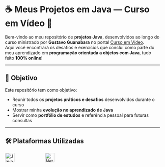 # ☕ Meus Projetos em Java — Curso em Vídeo 🧠

Bem-vindo ao meu repositório de **projetos Java**, desenvolvidos ao longo do curso ministrado por **Gustavo Guanabara** no portal [Curso em Vídeo](https://www.cursoemvideo.com/).  
Aqui você encontrará os desafios e exercícios que concluí como parte do meu aprendizado em **programação orientada a objetos com Java**, tudo feito **100% online**!

---

## 🎯 Objetivo

Este repositório tem como objetivo:

- Reunir todos os **projetos práticos e desafios** desenvolvidos durante o curso
- Mostrar minha **evolução no aprendizado de Java**
- Servir como **portfólio de estudos** e referência pessoal para futuras consultas

---

## 🛠️ Plataformas Utilizadas

<div style="display: flex; gap: 100px; align-items: center;">

<a href="https://www.oracle.com/java/" target="_blank">
  <img src="https://upload.wikimedia.org/wikipedia/en/3/30/Java_programming_language_logo.svg" alt="Java" width="30"/>
</a>

<a href="https://netbeans.apache.org/" target="_blank">
  <img src="https://upload.wikimedia.org/wikipedia/commons/9/98/Apache_NetBeans_Logo.svg" alt="NetBeans" width="30"/>
</a>

</div>

